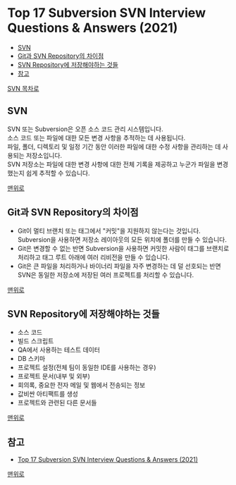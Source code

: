 # Top 17 Subversion SVN Interview Questions & Answers (2021)
* [SVN](#svn)
* [Git과 SVN Repository의 차이점](#git과-svn-repository의-차이점)
* [SVN Repository에 저장해야하는 것들](#svn-repository에-저장해야하는-것들)
* [참고](#참고)

[SVN 목차로](https://github.com/smpark1020/tech-interview/tree/master/SVN#svn)

## SVN
SVN 또는 Subversion은 오픈 소스 코드 관리 시스템입니다.    
소스 코드 또는 파일에 대한 모든 변경 사항을 추적하는 데 사용됩니다.    
파일, 폴더, 디렉토리 및 일정 기간 동안 이러한 파일에 대한 수정 사항을 관리하는 데 사용되는 저장소입니다.     
SVN 저장소는 파일에 대한 변경 사항에 대한 전체 기록을 제공하고 누군가 파일을 변경했는지 쉽게 추적할 수 있습니다.

[맨위로](#top-17-subversion-svn-interview-questions--answers-2021)

## Git과 SVN Repository의 차이점
* Git이 멀티 브랜치 또는 태그에서 "커밋"을 지원하지 않는다는 것입니다.    
Subversion을 사용하면 저장소 레이아웃의 모든 위치에 폴더를 만들 수 있습니다.
* Git은 변경할 수 없는 반면 Subversion을 사용하면 커밋한 사람이 태그를 브랜치로 처리하고 태그 루트 아래에 여러 리비전을 만들 수 있습니다.
* Git은 큰 파일을 처리하거나 바이너리 파일을 자주 변경하는 데 덜 선호되는 반면 SVN은 동일한 저장소에 저장된 여러 프로젝트를 처리할 수 있습니다.

[맨위로](#top-17-subversion-svn-interview-questions--answers-2021)

## SVN Repository에 저장해야하는 것들
* 소스 코드
* 빌드 스크립트
* QA에서 사용하는 테스트 데이터
* DB 스키마
* 프로젝트 설정(전체 팀이 동일한 IDE를 사용하는 경우)
* 프로젝트 문서(내부 및 외부)
* 회의록, 중요한 전자 메일 및 웹에서 전송되는 정보
* 값비싼 아티팩트를 생성
* 프로젝트와 관련된 다른 문서들

[맨위로](#top-17-subversion-svn-interview-questions--answers-2021)

## 참고
* [Top 17 Subversion SVN Interview Questions & Answers (2021)](https://career.guru99.com/top-17-subversion-svn-interview-questions/)

[맨위로](#top-17-subversion-svn-interview-questions--answers-2021)
